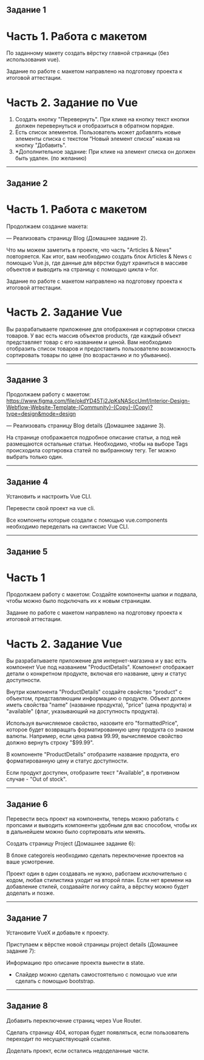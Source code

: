 ## Задание 1 ##

# Часть 1. Работа с макетом #

По заданному макету создать вёрстку главной страницы (без использования vue).

Задание по работе с макетом направлено на подготовку проекта к итоговой аттестации.

# Часть 2. Задание по Vue #

1. Создать кнопку "Перевернуть". При клике на кнопку текст кнопки должен перевернуться и отобразиться в обратном порядке.
2. Есть список элементов. Пользователь может добавлять новые элементы списка с текстом “Новый элемент списка” нажав на кнопку "Добавить".
3. *Дополнительное задание: При клике на элемент списка он должен быть удален. (по желанию)

___________________________________________________________________

## Задание 2 ##

# Часть 1. Работа с макетом #

Продолжаем создание макета:

— Реализовать страницу Blog (Домашнее задание 2).

Что мы можем заметить в проекте, что часть "Articles & News" повторяется. Как итог, вам необходимо создать блок Articles & News с помощью Vue.js, где данные для вёрстки будут храниться в массиве объектов и выводить на страницу с помощью цикла v-for.

Задание по работе с макетом направлено на подготовку проекта к итоговой аттестации.

# Часть 2. Задание Vue #

Вы разрабатываете приложение для отображения и сортировки списка товаров. У вас есть массив объектов products, где каждый объект представляет товар с его названием и ценой. Вам необходимо отобразить список товаров и предоставить пользователю возможность сортировать товары по цене (по возрастанию и по убыванию).

___________________________________________________________________

## Задание 3 ##

Продолжаем работу с макетом: https://www.figma.com/file/okdYD45Tj2JpKsNASccUmf/Interior-Design-Webflow-Website-Template-(Community)-(Copy)-(Copy)?type=design&mode=design

— Реализовать страницу Blog details (Домашнее задание 3).

На странице отображается подробное описание статьи, а под ней размещаются остальные статьи. Необходимо, чтобы на выборе Tags происходила сортировка статей по выбранному тегу. Тег можно выбрать только один.

___________________________________________________________________

## Задание 4 ##

Установить и настроить Vue CLI.

Перевести свой проект на vue cli.

Все компонеты которые создали с помощью vue.components необходимо переделать на синтаксис Vue CLI.

___________________________________________________________________

## Задание 5 ##

# Часть 1 #

Продолжаем работу с макетом:
Создайте компоненты шапки и подвала, чтобы можно было подключать их к новым страницам.

Задание по работе с макетом направлено на подготовку проекта к итоговой аттестации.

# Часть 2. Задание Vue #


Вы разрабатываете приложение для интернет-магазина и у вас есть компонент Vue под названием "ProductDetails". Компонент отображает детали о конкретном продукте, включая его название, цену и статус доступности.

Внутри компонента "ProductDetails" создайте свойство "product" с объектом, представляющим информацию о продукте. Объект должен иметь свойства "name" (название продукта), "price" (цена продукта) и "available" (флаг, указывающий на доступность продукта).

Используя вычисляемое свойство, назовите его "formattedPrice", которое будет возвращать форматированную цену продукта со знаком валюты. Например, если цена равна 99.99, вычисляемое свойство должно вернуть строку "$99.99".

В компоненте "ProductDetails" отобразите название продукта, его форматированную цену и статус доступности.

Если продукт доступен, отобразите текст "Available", в противном случае - "Out of stock".

___________________________________________________________________

## Задание 6 ##

Перевести весь проект на компоненты, теперь можно работать с пропсами и выводить компоненты удобным для вас способом, чтобы их в дальнейшем можно было сортировать или менять.

Создать страницу Project (Домашнее задание 6):

В блоке categoreis необходимо сделать переключение проектов на ваше усмотрение.

Проект один в один создавать не нужно, работаем исключительно с кодом, любая стилистика уходит на второй план. Если нет времени на добавление стилей, создавайте логику сайта, а вёрстку можно будет доделать и позже.


___________________________________________________________________

## Задание 7 ##

Установите VueX и добавьте к проекту.

Приступаем к вёрстке новой страницы project details (Домашнее задание 7):

Информацию про описание проекта вынести в state.

* Слайдер можно сделать самостоятельно с помощью vue или сделать с помощью bootstrap.

___________________________________________________________________

## Задание 8 ##

Добавить переключение страниц через Vue Router.

Сделать страницу 404, которая будет появляться, если пользователь переходит по несуществующей ссылке.

Доделать проект, если остались недоделанные части.
